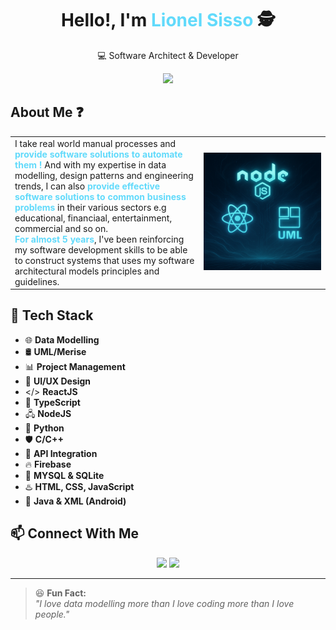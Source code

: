 <h1 align="center">Hello!, I'm <span style="color:#61dafb">Lionel Sisso</span> 🕵 </h1>
<p align="center">💻 Software Architect & Developer</p>

<div align="center">
  <img src="img/20250515_200835~2.png" width="50%"/>
</div>

## About Me ❓  
<table>
  <tr>
    <td width="60%">
      I take real world manual processes and <b style="color:#61dafb">provide software solutions to automate them !</b> And with my expertise in data modelling, design patterns and engineering trends, I can also <b style="color:#61dafb">provide effective software solutions to common business problems</b> in their various sectors e.g educational, financiaal, entertainment, commercial and so on.<br/> <b style="color:#61dafb">For almost 5 years</b>, I've been reinforcing my software development skills to be able to construct systems that uses my software architectural models principles and guidelines.  
    </td>
    <td width="40%">
    <img src="img/file_00000000de5c620aadee17f98c4c3770.png" width="100%" style="border-radius:0;" />
    </td>
  </tr>
</table>

## 🚀 Tech Stack
- 🌐 **Data Modelling**
- 🛢️ **UML/Merise**
- 📊 **Project Management**
- 🎨 **UI/UX Design**
- </> **ReactJS**
- 💙 **TypeScript**
- 🖧 **NodeJS**
- 🐍 **Python**
- 🛡 **C/C++**
- 🔗 **API Integration**
- 🔥 **Firebase**
- 💾 **MYSQL & SQLite**
- ♨️ **HTML, CSS, JavaScript**
- 📱 **Java & XML (Android)**

## 📫 Connect With Me
<p align="center">
  <a href="https://www.linkedin.com/in/lionel-sisso-b3b8342a6/"><img src="https://img.shields.io/badge/LinkedIn-blue?style=for-the-badge&logo=linkedin" /></a>
  <a href="https://github.com/lionel-hue"><img src="https://img.shields.io/badge/GitHub-black?style=for-the-badge&logo=github" /></a>
</p>


---

> 😆 **Fun Fact:**<br/> 
> *"I love data modelling more than I love coding more than I love people."*   
